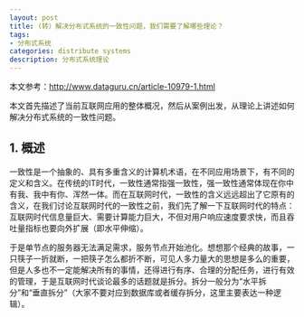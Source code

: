 ```yaml
---
layout: post
title: (转）解决分布式系统的一致性问题，我们需要了解哪些理论？
tags:
- 分布式系统
categories: distribute systems
description: 分布式系统理论
---
```


本文参考：http://www.dataguru.cn/article-10979-1.html

本文首先描述了当前互联网应用的整体概况，然后从案例出发，从理论上讲述如何解决分布式系统的一致性问题。

<!-- more -->

## 1. 概述

一致性是一个抽象的、具有多重含义的计算机术语，在不同应用场景下，有不同的定义和含义。在传统的IT时代，一致性通常指强一致性，强一致性通常体现在你中有我、我中有你、浑然一体。而在互联网时代，一致性的含义远远超出了它原有的含义，在我们讨论互联网时代的一致性之前，我们先了解一下互联网时代的特点：互联网时代信息量巨大、需要计算能力巨大，不但对用户响应速度要求快，而且吞吐量指标也要向外扩展（即水平伸缩）。

于是单节点的服务器无法满足需求，服务节点开始池化。想想那个经典的故事，一只筷子一折就断，一把筷子怎么都折不断，可见人多力量大的思想是多么的重要，但是人多也不一定能解决所有的事情，还得进行有序、合理的分配任务，进行有效的管理，于是互联网时代谈论最多的话题就是拆分。拆分一般分为“水平拆分”和“垂直拆分”（大家不要对应到数据库或者缓存拆分，这里主要表达一种逻辑）。









<br />
<br />
<br />


